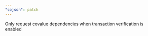 ```yaml
---
"cojson": patch
---
```


Only request covalue dependencies when transaction verification is enabled

